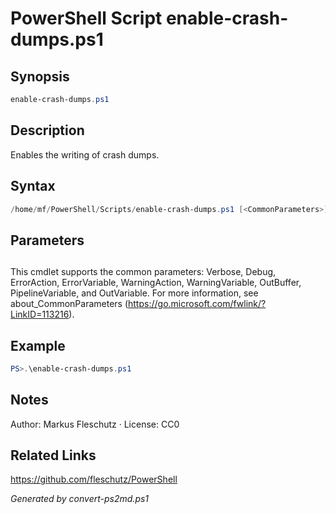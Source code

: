 # PowerShell Script enable-crash-dumps.ps1

## Synopsis
```powershell
enable-crash-dumps.ps1
```

## Description
Enables the writing of crash dumps.

## Syntax
```powershell
/home/mf/PowerShell/Scripts/enable-crash-dumps.ps1 [<CommonParameters>]
```

## Parameters
## <CommonParameters>
This cmdlet supports the common parameters: Verbose, Debug, ErrorAction, ErrorVariable, WarningAction, WarningVariable, OutBuffer, PipelineVariable, and OutVariable. For more information, see about_CommonParameters (https://go.microsoft.com/fwlink/?LinkID=113216).

## Example
```powershell
PS>.\enable-crash-dumps.ps1
```


## Notes
Author: Markus Fleschutz · License: CC0

## Related Links
https://github.com/fleschutz/PowerShell

*Generated by convert-ps2md.ps1*
